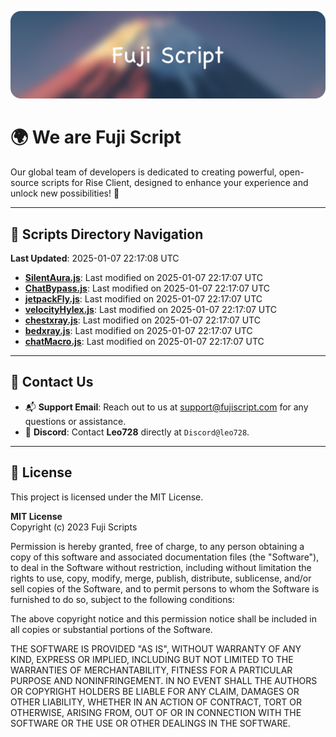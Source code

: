 ![Banner](.github/b.webp)

# 🌍 **We are Fuji Script**

Our global team of developers is dedicated to creating powerful, open-source scripts for Rise Client, designed to enhance your experience and unlock new possibilities! 🌟

---
<!-- SCRIPTS_NAVIGATION_START -->
## 📂 **Scripts Directory Navigation**

**Last Updated**: 2025-01-07 22:17:08 UTC

- **[SilentAura.js](scripts/SilentAura.js)**: Last modified on 2025-01-07 22:17:07 UTC
- **[ChatBypass.js](scripts/ChatBypass.js)**: Last modified on 2025-01-07 22:17:07 UTC
- **[jetpackFly.js](scripts/jetpackFly.js)**: Last modified on 2025-01-07 22:17:07 UTC
- **[velocityHylex.js](scripts/velocityHylex.js)**: Last modified on 2025-01-07 22:17:07 UTC
- **[chestxray.js](scripts/chestxray.js)**: Last modified on 2025-01-07 22:17:07 UTC
- **[bedxray.js](scripts/bedxray.js)**: Last modified on 2025-01-07 22:17:07 UTC
- **[chatMacro.js](scripts/chatMacro.js)**: Last modified on 2025-01-07 22:17:07 UTC

<!-- SCRIPTS_NAVIGATION_END -->

---

## 💬 **Contact Us**  
- 📬 **Support Email**: Reach out to us at [support@fujiscript.com](mailto:support@fujiscript.com) for any questions or assistance.  
- 💬 **Discord**: Contact **Leo728** directly at `Discord@leo728`.

---

## 📜 **License**

This project is licensed under the MIT License.  

**MIT License**  
Copyright (c) 2023 Fuji Scripts  

Permission is hereby granted, free of charge, to any person obtaining a copy of this software and associated documentation files (the "Software"), to deal in the Software without restriction, including without limitation the rights to use, copy, modify, merge, publish, distribute, sublicense, and/or sell copies of the Software, and to permit persons to whom the Software is furnished to do so, subject to the following conditions:  

The above copyright notice and this permission notice shall be included in all copies or substantial portions of the Software.  

THE SOFTWARE IS PROVIDED "AS IS", WITHOUT WARRANTY OF ANY KIND, EXPRESS OR IMPLIED, INCLUDING BUT NOT LIMITED TO THE WARRANTIES OF MERCHANTABILITY, FITNESS FOR A PARTICULAR PURPOSE AND NONINFRINGEMENT. IN NO EVENT SHALL THE AUTHORS OR COPYRIGHT HOLDERS BE LIABLE FOR ANY CLAIM, DAMAGES OR OTHER LIABILITY, WHETHER IN AN ACTION OF CONTRACT, TORT OR OTHERWISE, ARISING FROM, OUT OF OR IN CONNECTION WITH THE SOFTWARE OR THE USE OR OTHER DEALINGS IN THE SOFTWARE.  
